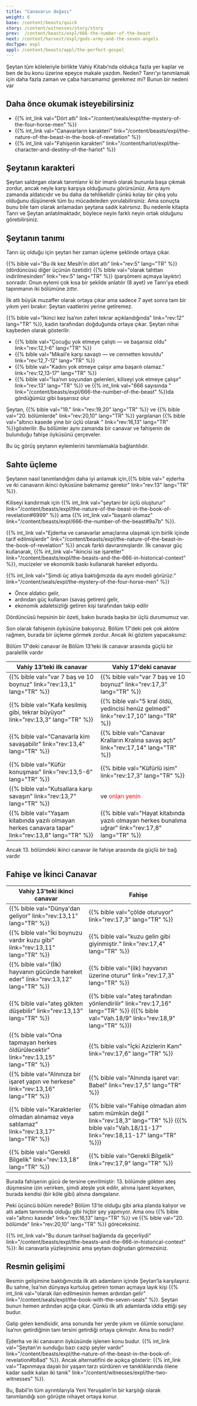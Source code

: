 ```yaml
---
title: "Canavarın doğası"
weight: 6
base: /content/beasts/quick
story: /content/witnesses/story/story
prev:  /content/beasts/expl/666-the-number-of-the-beast
next: /content/harvest/expl/gods-army-and-the-seven-angels
docType: expl
appl: /content/beasts/appl/the-perfect-gospel
---
```


Şeytan tüm köleleriyle birlikte Vahiy Kitabı’nda oldukça fazla yer kaplar ve ben de bu konu üzerine epeyce makale yazdım. Neden? Tanrı’yı tanımlamak için daha fazla zaman ve çaba harcamamız gerekmez mi? Bunun bir nedeni var

## Daha önce okumak isteyebilirsiniz

<a name="f2fd"></a>
- {{% int_link val="Dört atlı" link="/content/seals/expl/the-mystery-of-the-four-horse-men" %}}
- {{% int_link val="Canavarların karakteri" link="/content/beasts/expl/the-nature-of-the-beast-in-the-book-of-revelation" %}}
- {{% int_link val="Fahişenin karakteri" link="/content/harlot/expl/the-character-and-destiny-of-the-harlot" %}}

## Şeytanın karakteri

<a name="904a"></a>
Şeytan saldırgan olarak tanımlanır ki bir imanlı olarak bununla başa çıkmak zordur, ancak neyle karşı karşıya olduğunuzu görürsünüz. Ama aynı zamanda aldatıcıdır ve bu daha da tehlikelidir çünkü kolay bir çıkış yolu olduğunu düşünerek tüm bu mücadeleden yorulabilirsiniz. Ama sonuçta bunu bile tam olarak anlamadan şeytana sadık kalırsınız. Bu nedenle kitapta Tanrı ve Şeytan anlatılmaktadır, böylece neyin farklı neyin ortak olduğunu görebilirsiniz.

## Şeytanın tanımı

<a name="a7a0"></a>
Tanrı üç olduğu için şeytan her zaman üçleme şeklinde ortaya çıkar.

{{% bible val="Bu ilk kez Mesih’in dört atlı" link="rev:5" lang="TR" %}} (dördüncüsü diğer üçünün özetidir) {{% bible val="olarak tahttan indirilmesinden" link="rev:5" lang="TR" %}} (parşömeni açmaya layıktır) sonradır. Onun eylemi çok kısa bir şekilde anlatılır (8 ayet) ve Tanrı’ya ebedi tapınmanın iki bölümüne zıttır.

İlk atlı büyük muzaffer olarak ortaya çıkar ama sadece 7 ayet sonra tam bir yıkım yeri bırakır: Şeytan vaatlerini yerine getiremez.

{{% bible val="İkinci kez İsa’nın zaferi tekrar açıklandığında" link="rev:12" lang="TR" %}}, kadın tarafından doğduğunda ortaya çıkar. Şeytan nihai kaybeden olarak gösterilir.

- {{% bible val="Çocuğu yok etmeye çalıştı — ve başarısız oldu" link="rev:12,1-6" lang="TR" %}}
- {{% bible val="Mikail’e karşı savaştı — ve cennetten kovuldu" link="rev:12,7-12" lang="TR" %}}
- {{% bible val="Kadını yok etmeye çalışır ama başarılı olamaz." link="rev:12,13-17" lang="TR" %}}
- {{% bible val="İsa’nın soyundan gelenleri, kiliseyi yok etmeye çalışır" link="rev:13" lang="TR" %}} ve {{% int_link val="666 sayısında " link="/content/beasts/expl/666-the-number-of-the-beast" %}}da gördüğümüz gibi başarısız olur

Şeytan, {{% bible val="19." link="rev:19,20" lang="TR" %}} ve {{% bible val="20. bölümlerde" link="rev:20,10" lang="TR" %}} yargılanan {{% bible val="altıncı kasede yine bir üçlü olarak " link="rev:16,13" lang="TR" %}}gösterilir. Bu bölümler aynı zamanda bir canavar ve fahişenin de bulunduğu fahişe öyküsünü çerçeveler.

Bu üç görüş şeytanın eylemlerini tanımlamakla bağlantılıdır.

## Sahte üçleme

<a name="1e70"></a>
Şeytanın nasıl tanımlandığını daha iyi anlamak için,{{% bible val=" ejderha ve iki canavarın ikinci öyküsüne bakmamız gerekir" link="rev:13" lang="TR" %}}.

Kiliseyi kandırmak için {{% int_link val="şeytani bir üçlü oluşturur" link="/content/beasts/expl/the-nature-of-the-beast-in-the-book-of-revelation#6999" %}} ama {{% int_link val="başarılı olamaz" link="/content/beasts/expl/666-the-number-of-the-beast#9a7b" %}}.

{{% int_link val="Ejderha ve canavarlar amaçlarına ulaşmak için birlik içinde tarif edilmişlerdir" link="/content/beasts/expl/the-nature-of-the-beast-in-the-book-of-revelation" %}} ancak farklı davranmışlardır. İlk canavar güç kullanarak, {{% int_link val="ikincisi ise işaretler" link="/content/beasts/expl/the-beasts-and-the-666-in-historical-context" %}}, mucizeler ve ekonomik baskı kullanarak hareket ediyordu.

{{% int_link val="Şimdi üç atlıya baktığımızda da aynı modeli görürüz:" link="/content/seals/expl/the-mystery-of-the-four-horse-men" %}}

- Önce aldatıcı gelir,
- ardından güç kullanan (savaş getiren) gelir,
- ekonomik adaletsizliği getiren kişi tarafından takip edilir

Dördüncüsü hepsinin bir özeti, bakın burada başka bir üçlü durumumuz var.

Son olarak fahişenin öyküsüne bakıyoruz. Bölüm 17'deki pek çok aktöre rağmen, burada bir üçleme görmek zordur. Ancak iki gözlem yapacaksınız:

Bölüm 17'deki canavar ile Bölüm 13'teki ilk canavar arasında güçlü bir paralellik vardır

| Vahiy 13'teki ilk canavar | Vahiy 17'deki canavar |
|---------------------------|-----------------------|
| {{% bible val="var 7 baş ve 10 boynuz" link="rev:13,1" lang="TR" %}} | {{% bible val="var 7 baş ve 10 boynuz" link="rev:17,3" lang="TR" %}} |
| {{% bible val="Kafa kesilmiş gibi, tekrar büyüyor" link="rev:13,3" lang="TR" %}} | {{% bible val="5 kral öldü, yedincisi henüz gelmedi" link="rev:17,10" lang="TR" %}} |
| {{% bible val="Canavarla kim savaşabilir" link="rev:13,4" lang="TR" %}} | {{% bible val="Canavar Kralların Kralına savaş açtı" link="rev:17,14" lang="TR" %}} |
| {{% bible val="Küfür konuşması" link="rev:13,5-6" lang="TR" %}} | {{% bible val="Küfürlü isim" link="rev:17,3" lang="TR" %}} |
| {{% bible val="Kutsallara karşı savaşın" link="rev:13,7" lang="TR" %}} | ve <span style="color:red;">onları yenin</span> | {{% bible val="Kuzu'a karşı savaşır" link="rev:17,14" lang="TR" %}}</td> ve <span style="color:red;">üstesinden gelir</span> {{% bible val="yok etmeye fahişe ve karşı savaşın" link="rev:17,16" lang="TR" %}} |
| {{% bible val="Yaşam kitabında yazılı olmayan herkes canavara tapar" link="rev:13,8" lang="TR" %}} | {{% bible val="Hayat kitabında yazılı olmayan herkes bunalıma uğrar" link="rev:17,8" lang="TR" %}} |

Ancak 13. bölümdeki ikinci canavar ile fahişe arasında da güçlü bir bağ vardır

## Fahişe ve İkinci Canavar

| Vahiy 13'teki ikinci canavar | Fahişe |
|------------------------------|--------|
| {{% bible val="Dünya'dan geliyor" link="rev:13,11" lang="TR" %}} | {{% bible val="çölde oturuyor" link="rev:17,3" lang="TR" %}} |
| {{% bible val="İki boynuzu vardır  kuzu gibi" link="rev:13,11" lang="TR" %}} | {{% bible val="kuzu gelin gibi giyinmiştir." link="rev:17,4" lang="TR" %}} |
| {{% bible val="(İlk) hayvanın  gücünde hareket eder" link="rev:13,12" lang="TR" %}} | {{% bible val="(ilk) hayvanın üzerine oturur" link="rev:17,3" lang="TR" %}} |
| {{% bible val="ateş gökten düşebilir" link="rev:13,13" lang="TR" %}} | {{% bible val="ateş tarafından yönlendirilir" link="rev:17,16" lang="TR" %}} ({{% bible val="Vah.18/9" link="rev:18,9" lang="TR" %}}) |
| {{% bible val="Ona tapmayan herkes öldürülecektir" link="rev:13,15" lang="TR" %}} | {{% bible val="İçki Azizlerin Kanı" link="rev:17,6" lang="TR" %}} |
| {{% bible val="Alnınıza bir işaret yapın ve herkese" link="rev:13,16" lang="TR" %}} | {{% bible val="Alnında işaret var: Babel" link="rev:17,5" lang="TR" %}} |
| {{% bible val="Karakterler olmadan alınamaz veya satılamaz" link="rev:13,17" lang="TR" %}} | {{% bible val="Fahişe olmadan alım satım mümkün değil " link="rev:18,3" lang="TR" %}} ({{% bible val="Vah.18/11-17" link="rev:18,11-17" lang="TR" %}}) |
| {{% bible val="Gerekli Bilgelik" link="rev:13,18" lang="TR" %}} | {{% bible val="Gerekli Bilgelik" link="rev:17,9" lang="TR" %}} |

Burada fahişenin gücü de tersine çevrilmiştir: 13. bölümde gökten ateş düşmesine izin verirken, şimdi ateşle yok edilir, alnına işaret koyarken, burada kendisi (bir köle gibi) alnına damgalanır.

Peki üçüncü bölüm nerede? Bölüm 13'te olduğu gibi arka planda kalıyor ve atlı adam tanımında olduğu gibi hiçbir şey yapmıyor. Ama onu {{% bible val="altıncı kasede" link="rev:16,13" lang="TR" %}} ve {{% bible val="20. bölümde" link="rev:20,10" lang="TR" %}} göreceksiniz.

{{% int_link val="Bu durum tarihsel bağlamda da geçerliydi" link="/content/beasts/expl/the-beasts-and-the-666-in-historical-context" %}}: İki canavarla yüzleşirsiniz ama şeytanı doğrudan görmezsiniz.

## Resmin gelişimi

<a name="5eae"></a>
Resmin gelişimine baktığımızda ilk atlı adamların içinde Şeytan’la karşılaşırız. Bu sahne, İsa’nın dünyaya kurtuluş getiren tomarı açmaya layık kişi {{% int_link val="olarak ilan edilmesinin hemen ardından gelir" link="/content/seals/expl/the-book-with-the-seven-seals" %}}. Şeytan bunun hemen ardından açığa çıkar. Çünkü ilk atlı adamlarda iddia ettiği şey budur.

Galip gelen kendisidir, ama sonunda her yerde yıkım ve ölümle sonuçlanır. İsa’nın getirdiğinin tam tersini getirdiği ortaya çıkmıştır. Ama bu nedir?

Ejderha ve iki canavarın öyküsünde işlenen konu budur. {{% int_link val="Şeytan’ın sunduğu bazı cazip şeyler vardır" link="/content/beasts/expl/the-nature-of-the-beast-in-the-book-of-revelation#b8ad" %}}. Ancak alternatifini de açıkça gösterir: {{% int_link val="Tapınmaya dayalı bir yaşam tarzı sürdüren ve tanıklıklarında ölene kadar sadık kalan iki tanık" link="/content/witnesses/expl/the-two-witnesses" %}}.

Bu, Babil’in tüm ayrıntılarıyla Yeni Yeruşalim’in bir karşılığı olarak tanımlandığı son görüşte nihayet ortaya konur.

